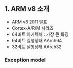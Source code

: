 ## 1. ARM v8 소개

* ARM v8 2011 발표
* Cortex-A/R/M  시리즈
* 64비트 아키텍처 : 가장 큰 특징
* 64비트 실행상태 AArch64
* 32비트 실행상태 AArch32



### Exception model






